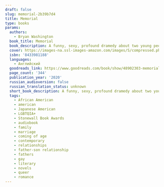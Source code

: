 ```yaml
---
draft: false
slug: memorial-2b39b7d4
title: Memorial
type: books
params:
  authors:
    - Bryan Washington
  book_title: Memorial
  book_description: A funny, sexy, profound dramedy about two young people at a crossroads in their relationship and the limits of love.Benson and Mike are two young guys who live together in Houston. Mike is a Japanese American chef at a Mexican restaurant and Benson's a Black day care teacher, and they've been together for a few years -- good years -- but now they're not sure why they're still a couple. There's the sex, sure, and the meals Mike cooks for Benson, and, well, they love each other.But when Mike finds out his estranged father is dying in Osaka just as his acerbic Japanese mother, Mitsuko, arrives in Texas for a visit, Mike picks up and flies across the world to say goodbye. In Japan he undergoes an extraordinary transformation, discovering the truth about his family and his past. Back home, Mitsuko and Benson are stuck living together as unconventional roommates, an absurd domestic situation that ends up meaning more to each of them than they ever could have predicted. Without Mike's immediate pull, Benson begins to push outwards, realizing he might just know what he wants out of life and have the goods to get it.Both men will change in ways that will either make them stronger together, or fracture everything they've ever known. And just maybe they'll all be okay in the end. Memorial is a funny and profound story about family in all its strange forms, joyful and hard-won vulnerability, becoming who you're supposed to be, and the limits of love.
  cover: https://images-na.ssl-images-amazon.com/images/S/compressed.photo.goodreads.com/books/1606246904l/48902303.jpg
  isbn: '8433981188'
  languages:
    - Английский
  goodreads_link: https://www.goodreads.com/book/show/48902303-memorial
  page_count: '344'
  publication_year: '2020'
  russian_audioversion: false
  russian_translation_status: unknown
  short_book_description: A funny, sexy, profound dramedy about two young people at a crossroads in their relationship and the limits of love.Benson and Mike are two young guys who live together in Houston. Mike is a...
  tags:
    - African American
    - american
    - Japanese American
    - LGBTQIA+
    - Stonewall Book Awards
    - audiobook
    - family
    - marriage
    - coming of age
    - contemporary
    - relationships
    - father-son relationship
    - fathers
    - gay
    - literary
    - novels
    - queer
    - romance
---
```

